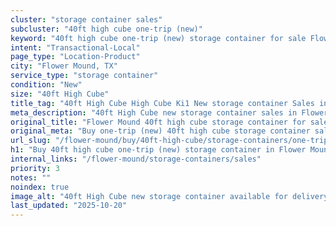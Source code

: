 ```yaml
---
cluster: "storage container sales"
subcluster: "40ft high cube one-trip (new)"
keyword: "40ft high cube one-trip (new) storage container for sale Flower Mound, TX"
intent: "Transactional-Local"
page_type: "Location-Product"
city: "Flower Mound, TX"
service_type: "storage container"
condition: "New"
size: "40ft High Cube"
title_tag: "40ft High Cube High Cube Ki1 New storage container Sales in Flower Mound | LC Container"
meta_description: "40ft High Cube new storage container sales in Flower Mound. High cube containers with extra height. Fast delivery, competitive pricing. Serving storage containers area. Quote ID: GB7. Call (214) 524-4168 for your free quote today."
original_title: "Flower Mound 40ft high cube storage container for sale | LC"
original_meta: "Buy one-trip (new) 40ft high cube storage container sale with local delivery in Flower Mound, TX. LC Container — local Since 2003. Request a fast quote today."
url_slug: "/flower-mound/buy/40ft-high-cube/storage-containers/one-trip-new"
h1: "Buy 40ft high cube one-trip (new) storage container in Flower Mound"
internal_links: "/flower-mound/storage-containers/sales"
priority: 3
notes: ""
noindex: true
image_alt: "40ft High Cube new storage container available for delivery in Flower Mound"
last_updated: "2025-10-20"
---
```


<!-- TODO: Add unique city/inventory copy, images, and internal links here. -->
